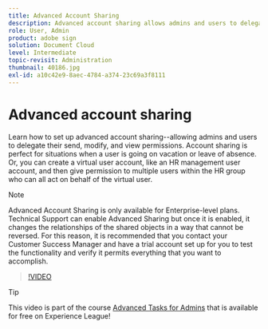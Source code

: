 ```yaml
---
title: Advanced Account Sharing
description: Advanced account sharing allows admins and users to delegate their send, modify, and view permissions
role: User, Admin
product: adobe sign
solution: Document Cloud
level: Intermediate
topic-revisit: Administration
thumbnail: 40186.jpg
exl-id: a10c42e9-8aec-4784-a374-23c69a3f8111
---
```

# Advanced account sharing

Learn how to set up advanced account sharing--allowing admins and users to delegate their send, modify, and view permissions. Account sharing is perfect for situations when a user is going on vacation or leave of absence. Or, you can create a virtual user account, like an HR management user account, and then give permission to multiple users within the HR group who can all act on behalf of the virtual user.

>[!NOTE]
>
>Advanced Account Sharing is only available for Enterprise-level plans. Technical Support can enable Advanced Sharing but once it is enabled, it changes the relationships of the shared objects in a way that cannot be reversed. For this reason, it is recommended that you contact your Customer Success Manager and have a trial account set up for you to test the functionality and verify it permits everything that you want to accomplish.

>[!VIDEO](https://video.tv.adobe.com/v/40186?hidetitle=true)

>[!TIP]
>
>This video is part of the course [Advanced Tasks for Admins](https://experienceleague.adobe.com/?recommended=Sign-A-1-2020.1) that is available for free on Experience League!
